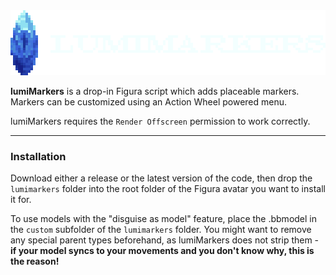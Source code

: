 <img src="https://github.com/lumiscosity/lumimarkers/blob/main/logo.png" alt="lumiMarkers"/>

**lumiMarkers** is a drop-in Figura script which adds placeable markers. Markers can be customized using an Action Wheel powered menu.

lumiMarkers requires the `Render Offscreen` permission to work correctly.

---

### Installation
Download either a release or the latest version of the code, then drop the `lumimarkers` folder into the root folder of the Figura avatar you want to install it for.

To use models with the "disguise as model" feature, place the .bbmodel in the `custom` subfolder of the `lumimarkers` folder. You might want to remove any special parent types beforehand, as lumiMarkers does not strip them - **if your model syncs to your movements and you don't know why, this is the reason!**
